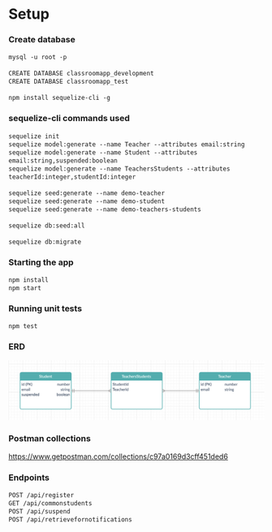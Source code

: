 
# Setup
### Create database
```
mysql -u root -p

CREATE DATABASE classroomapp_development
CREATE DATABASE classroomapp_test

npm install sequelize-cli -g
```

### sequelize-cli commands used
```
sequelize init
sequelize model:generate --name Teacher --attributes email:string
sequelize model:generate --name Student --attributes email:string,suspended:boolean
sequelize model:generate --name TeachersStudents --attributes teacherId:integer,studentId:integer

sequelize seed:generate --name demo-teacher
sequelize seed:generate --name demo-student
sequelize seed:generate --name demo-teachers-students

sequelize db:seed:all

sequelize db:migrate
```

### Starting the app
```
npm install
npm start
```

### Running unit tests
```
npm test
```

### ERD
![](/readme_assets/ERD.png)

### Postman collections
https://www.getpostman.com/collections/c97a0169d3cff451ded6

### Endpoints
```
POST /api/register
GET /api/commonstudents
POST /api/suspend
POST /api/retrievefornotifications
```